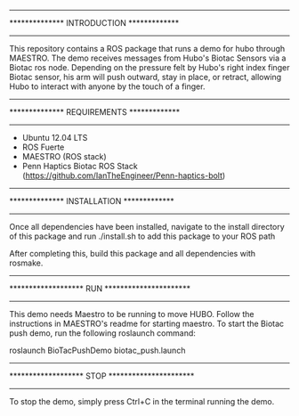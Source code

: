 ****************************************************
**************       INTRODUCTION      *************
****************************************************

This repository contains a ROS package that runs a demo for hubo through
MAESTRO. The demo receives messages from Hubo's Biotac Sensors via a Biotac
ros node. Depending on the pressure felt by Hubo's right index finger Biotac
sensor, his arm will push outward, stay in place, or retract, allowing Hubo
to interact with anyone by the touch of a finger.

****************************************************
**************       REQUIREMENTS      *************
****************************************************

- Ubuntu 12.04 LTS
- ROS Fuerte
- MAESTRO (ROS stack)
- Penn Haptics Biotac ROS Stack (https://github.com/IanTheEngineer/Penn-haptics-bolt)

****************************************************
**************       INSTALLATION      *************
****************************************************
Once all dependencies have been installed, navigate to the install directory of this
package and run ./install.sh to add this package to your ROS path

After completing this, build this package and all dependencies with rosmake.

****************************************************
*******************    RUN    **********************
****************************************************

This demo needs Maestro to be running to move HUBO. Follow the instructions in
MAESTRO's readme for starting maestro.
To start the Biotac push demo, run the following roslaunch command:

roslaunch BioTacPushDemo biotac_push.launch

****************************************************
*******************    STOP   **********************
****************************************************

To stop the demo, simply press Ctrl+C in the terminal running the demo.
